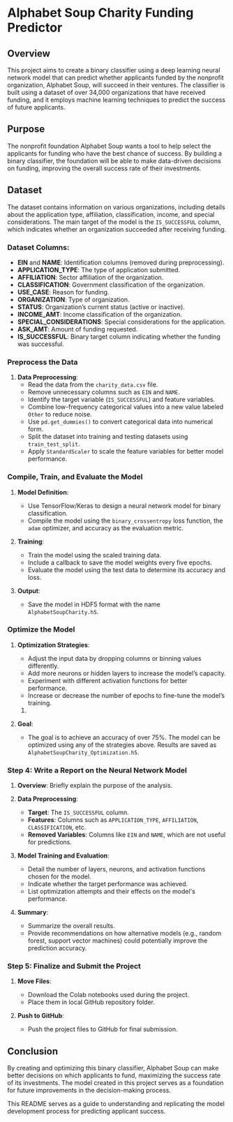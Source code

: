 # Alphabet Soup Charity Funding Predictor

## Overview
This project aims to create a binary classifier using a deep learning neural network model that can predict whether applicants funded by the nonprofit organization, Alphabet Soup, will succeed in their ventures. The classifier is built using a dataset of over 34,000 organizations that have received funding, and it employs machine learning techniques to predict the success of future applicants.

## Purpose
The nonprofit foundation Alphabet Soup wants a tool to help select the applicants for funding who have the best chance of success. By building a binary classifier, the foundation will be able to make data-driven decisions on funding, improving the overall success rate of their investments.

## Dataset
The dataset contains information on various organizations, including details about the application type, affiliation, classification, income, and special considerations. The main target of the model is the `IS_SUCCESSFUL` column, which indicates whether an organization succeeded after receiving funding.

### Dataset Columns:
- **EIN** and **NAME**: Identification columns (removed during preprocessing).
- **APPLICATION_TYPE**: The type of application submitted.
- **AFFILIATION**: Sector affiliation of the organization.
- **CLASSIFICATION**: Government classification of the organization.
- **USE_CASE**: Reason for funding.
- **ORGANIZATION**: Type of organization.
- **STATUS**: Organization’s current status (active or inactive).
- **INCOME_AMT**: Income classification of the organization.
- **SPECIAL_CONSIDERATIONS**: Special considerations for the application.
- **ASK_AMT**: Amount of funding requested.
- **IS_SUCCESSFUL**: Binary target column indicating whether the funding was successful.

### Preprocess the Data
1. **Data Preprocessing**:
   - Read the data from the `charity_data.csv` file.
   - Remove unnecessary columns such as `EIN` and `NAME`.
   - Identify the target variable (`IS_SUCCESSFUL`) and feature variables.
   - Combine low-frequency categorical values into a new value labeled `Other` to reduce noise.
   - Use `pd.get_dummies()` to convert categorical data into numerical form.
   - Split the dataset into training and testing datasets using `train_test_split`.
   - Apply `StandardScaler` to scale the feature variables for better model performance.

### Compile, Train, and Evaluate the Model
1. **Model Definition**:
   - Use TensorFlow/Keras to design a neural network model for binary classification.
   - Compile the model using the `binary_crossentropy` loss function, the `adam` optimizer, and accuracy as the evaluation metric.
   
2. **Training**:
   - Train the model using the scaled training data.
   - Include a callback to save the model weights every five epochs.
   - Evaluate the model using the test data to determine its accuracy and loss.

3. **Output**:
   - Save the model in HDF5 format with the name `AlphabetSoupCharity.h5`.

### Optimize the Model
1. **Optimization Strategies**:
   - Adjust the input data by dropping columns or binning values differently.
   - Add more neurons or hidden layers to increase the model’s capacity.
   - Experiment with different activation functions for better performance.
   - Increase or decrease the number of epochs to fine-tune the model’s training.

    1.    
2. **Goal**:
   - The goal is to achieve an accuracy of over 75%. The model can be optimized using any of the strategies above. Results are saved as `AlphabetSoupCharity_Optimization.h5`.

### Step 4: Write a Report on the Neural Network Model
1. **Overview**: Briefly explain the purpose of the analysis.
   
2. **Data Preprocessing**:
   - **Target**: The `IS_SUCCESSFUL` column.
   - **Features**: Columns such as `APPLICATION_TYPE`, `AFFILIATION`, `CLASSIFICATION`, etc.
   - **Removed Variables**: Columns like `EIN` and `NAME`, which are not useful for predictions.

3. **Model Training and Evaluation**:
   - Detail the number of layers, neurons, and activation functions chosen for the model.
   - Indicate whether the target performance was achieved.
   - List optimization attempts and their effects on the model's performance.

4. **Summary**:
   - Summarize the overall results.
   - Provide recommendations on how alternative models (e.g., random forest, support vector machines) could potentially improve the prediction accuracy.

### Step 5: Finalize and Submit the Project
1. **Move Files**:
   - Download the Colab notebooks used during the project.
   - Place them in local GitHub repository folder.
   
2. **Push to GitHub**:
   - Push the project files to GitHub for final submission.

## Conclusion
By creating and optimizing this binary classifier, Alphabet Soup can make better decisions on which applicants to fund, maximizing the success rate of its investments. The model created in this project serves as a foundation for future improvements in the decision-making process.

This README serves as a guide to understanding and replicating the model development process for predicting applicant success.

